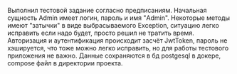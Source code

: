 Выполнил тестовой задание согласно предписаниям. Начальная сущность Admin имеет логин, пароль и имя "Admin". 
Некоторые методы имеют "затычки" в виде выбрасываемого Exception, ситуацию легко исправить если надо будет, просто решил не тратить время.
Авторизация и аутентификация происходит засчёт JwtToken, пароль не хэшируется, что тоже можно легко исправить, но для работы тестового приложения не важно.
Данные сохраняются в бд postgesql в докере, compose файл в директории проекта.
